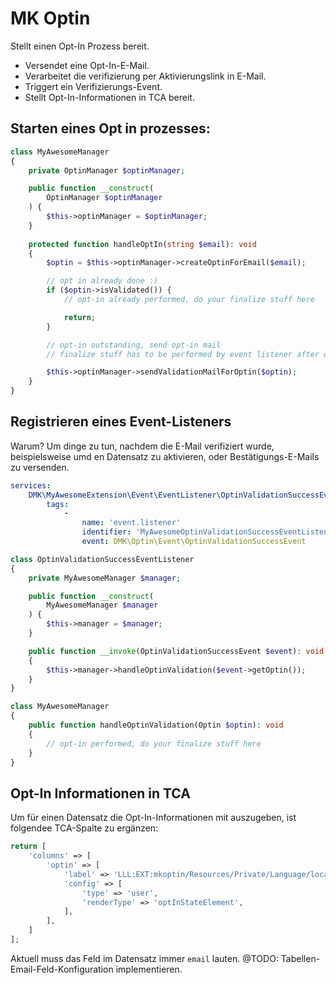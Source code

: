 # MK Optin

Stellt einen Opt-In Prozess bereit.

* Versendet eine Opt-In-E-Mail.
* Verarbeitet die verifizierung per Aktivierungslink in E-Mail.
* Triggert ein Verifizierungs-Event.
* Stellt Opt-In-Informationen in TCA bereit.

## Starten eines Opt in prozesses:

```php
class MyAwesomeManager
{
    private OptinManager $optinManager;

    public function __construct(
        OptinManager $optinManager
    ) {
        $this->optinManager = $optinManager;
    }
    
    protected function handleOptIn(string $email): void
    {
        $optin = $this->optinManager->createOptinForEmail($email);

        // opt in already done :)
        if ($optin->isValidated()) {
            // opt-in already performed, do your finalize stuff here

            return;
        }

        // opt-in outstanding, send opt-in mail
        // finalize stuff has to be performed by event listener after opt-in validation

        $this->optinManager->sendValidationMailForOptin($optin);
    }
}
```

## Registrieren eines Event-Listeners

Warum? Um dinge zu tun, nachdem die E-Mail verifiziert wurde, beispielsweise umd
en Datensatz zu aktivieren, oder Bestätigungs-E-Mails zu versenden.

```yaml
services:
    DMK\MyAwesomeExtension\Event\EventListener\OptinValidationSuccessEventListener:
        tags:
            -
                name: 'event.listener'
                identifier: 'MyAwesomeOptinValidationSuccessEventListener'
                event: DMK\Optin\Event\OptinValidationSuccessEvent
```

```php
class OptinValidationSuccessEventListener
{
    private MyAwesomeManager $manager;

    public function __construct(
        MyAwesomeManager $manager
    ) {
        $this->manager = $manager;
    }

    public function __invoke(OptinValidationSuccessEvent $event): void
    {
        $this->manager->handleOptinValidation($event->getOptin());
    }
}

class MyAwesomeManager
{
    public function handleOptinValidation(Optin $optin): void
    {
        // opt-in performed, do your finalize stuff here
    }
}
```

## Opt-In Informationen in TCA

Um für einen Datensatz die Opt-In-Informationen mit auszugeben, ist folgendee
TCA-Spalte zu ergänzen:

```php
return [
    'columns' => [
        'optin' => [
            'label' => 'LLL:EXT:mkoptin/Resources/Private/Language/locallang_db.xlf:tx_mkoptin_domain_model_optin',
            'config' => [
                'type' => 'user',
                'renderType' => 'optInStateElement',
            ],
        ],
    ]
];
```

Aktuell muss das Feld im Datensatz immer `email` lauten. @TODO:
Tabellen-Email-Feld-Konfiguration implementieren.
